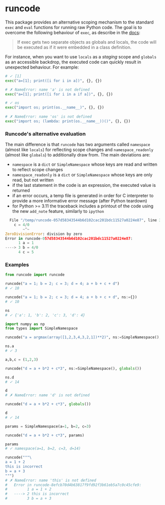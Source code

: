 # runcode

This package provides an alternative scoping mechanism
to the standard `exec` and `eval` functions for running raw Python code. 
The goal is to overcome the following behaviour of `exec`, as describe
in the [docs](https://docs.python.org/3/library/functions.html#exec): 
> If exec gets two separate objects as globals and locals, the code will
> be executed as if it were embedded in a class definition.

For instance, when you want to use `locals` as a _staging_ scope and 
`globals` as an accessible backdrop, the executed code can quickly
result in unexpected behaviour. For example:

```python
# ✓ [1]
exec("a=[1]; print([i for i in a])", {}, {})

# ✗ NameError: name 'a' is not defined
exec("a=[1]; print([i for i in a if a])", {}, {})

# ✓ os
exec("import os; print(os.__name__)", {}, {})
 
# ✗ NameError: name 'os' is not defined
exec("import os; (lambda: print(os.__name__))()", {}, {})
```
 

### Runcode's alternative evaluation

The main difference is that `runcode` has two arguments called `namespace`
(almost like `locals`) for reflecting scope changes and `namespace_readonly`
(almost like `globals`) to additionally draw from. The main deviations are:
- `namespace` is a `dict` or `SimpleNamespace` whose keys are read and written to reflect scope
  changes
- `namespace_readonly` is a `dict` or `SimpleNamespace` whose keys are only read, but not written
- if the last statement in the code is an expression, the executed value is 
      returned
- if an error occurs, a temp file is generated in order for C interpreter to 
      provide a more informative error message (after Python teardown)
- for Python >= 3.11 the traceback includes a printout of the code using the new 
     `add_note` feature, similarly to `ipython` 
```python
  File "/temp/runcode-057d58343544b6d102cac201bdc11527a0224e87", line 3, in <module>
    c = 4/0
        ~^~
ZeroDivisionError: division by zero
Error in runcode-057d58343544b6d102cac201bdc11527a0224e87:
      1 a = 1
----> 3 b = 4/0
      4 c = 5
```


### Examples

```python
from runcode import runcode

runcode("a = 1; b = 2; c = 3; d = 4; a + b + c + d")
# ✓ 10

runcode("a = 1; b = 2; c = 3; d = 4; a + b + c + d", ns:={})
# ✓ 10

ns
# ✓ {'a': 1, 'b': 2, 'c': 3, 'd': 4}

import numpy as np
from types import SimpleNamespace

runcode("a = argmax(array([1,2,3,4,3,2,1])**2)", ns:=SimpleNamespace(), np)

ns.a
# ✓ 3

a,b,c = (1,2,3)

runcode("d = a + b*2 + c*3", ns:=SimpleNamespace(), globals())

ns.d
# ✓ 14

d
# ✗ NameError: name 'd' is not defined

runcode("d = a + b*2 + c*3", globals())

d
# ✓ 14

params = SimpleNamespace(a=1, b=2, c=3)

runcode("d = a + b*2 + c*3", params)

params
# ✓ namespace(a=1, b=2, c=3, d=14)

runcode("""\
a = 1 + 2
this is incorrect
b = a + 3
""")
# ✗ NameError: name 'this' is not defined
#   Error in runcode-8efcb70d4b63817f9fd92f3b61eb5a7c0c45cfe9:
#         1 a = 1 + 2
#   ----> 2 this is incorrect
#         3 b = a + 3

```
